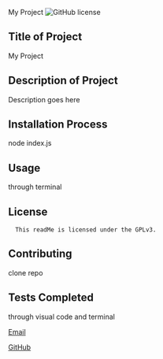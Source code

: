 My Project
    ![GitHub license](https://img/shields.io/badge/license-GPLv3-blue.svg)
  
  ## Title of Project
  My Project
    
  ## Description of Project
  Description goes here 

  ## Installation Process
  node index.js

  ## Usage
  through terminal

  ## License
      This readMe is licensed under the GPLv3.

  ## Contributing
  clone repo

  ## Tests Completed
  through visual code and terminal

  [Email](mailto:123@gmail.com)
  
  [GitHub](github.comundefined)
